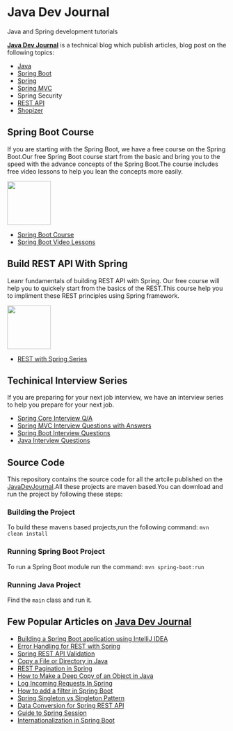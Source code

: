 # Java Dev Journal
Java and Spring development tutorials

**[Java Dev Journal][Java Dev Journal]** is a technical blog which publish articles, blog post on the following topics:


- [Java][Java]
- [Spring Boot][Spring Boot]
- [Spring][Spring]
- [Spring MVC][Spring MVC]
- Spring Security
- [REST API][REST API]
- [Shopizer][Shopizer]


## Spring Boot Course

If you are starting with the Spring Boot, we have a free course on the Spring Boot.Our free Spring Boot course start from the basic and bring you to the speed with the advance concepts of the Spring Boot.The course includes free video lessons to help you lean the concepts more easily.

<img src="https://prod-acb5.kxcdn.com/wp-content/uploads/2018/02/spring-boot-icon-200x196.png" height="100">

- [Spring Boot Course][Spring Boot Course]
- [Spring Boot Video Lessons][Spring Boot Video Lessons]


## Build REST API With Spring

Leanr fundamentals of building REST API with Spring. Our free course will help you to quickely start from the basics of the REST.This course help you to impliment these REST principles using Spring framework.

<img src="https://prod-acb5.kxcdn.com/wp-content/uploads/2018/02/rest-icon-200x196-1.png" height="100">

- [REST with Spring Series][REST with Spring Series]


## Techinical Interview Series

If you are preparing for your next job interview, we have an interview series to help you prepare for your next job.

- [Spring Core Interview Q/A][Spring Core Interview Q/A]
- [Spring MVC Interview Questions with Answers][Spring MVC Interview Questions with Answers]
- [Spring Boot Interview Questions][Spring Boot Interview Questions]
- [Java Interview Questions][Java Interview Questions]



## Source Code


This repository contains the source code for all the artcile published on the [JavaDevJournal][JavaDevJournal].All these projects are maven based.You can download and run the project by following these steps:




### Building the Project

To build these mavens based projects,run the following command:
`mvn clean install`


### Running Spring Boot Project

To run a Spring Boot module run the command:
`mvn spring-boot:run `

### Running Java Project

Find the `main` class and run it.

## Few Popular Articles on [Java Dev Journal][Java Dev Journal]

- [Building a Spring Boot application using IntelliJ IDEA](https://www.javadevjournal.com/spring-boot/spring-boot-application-intellij/)
- [Error Handling for REST with Spring](https://www.javadevjournal.com/spring/exception-handling-for-rest-with-spring/)
- [Spring REST API Validation](https://www.javadevjournal.com/spring/spring-rest-api-validation/)
- [Copy a File or Directory in Java](https://www.javadevjournal.com/java/java-copy-file-directory/)
- [REST Pagination in Spring](https://www.javadevjournal.com/spring/rest-pagination-in-spring/)
- [How to Make a Deep Copy of an Object in Java](https://www.javadevjournal.com/java/java-deep-copy/)
- [Log Incoming Requests In Spring](https://www.javadevjournal.com/spring/log-incoming-requests-spring/)
- [How to add a filter in Spring Boot](https://www.javadevjournal.com/spring-boot/spring-boot-add-filter/)
- [Spring Singleton vs Singleton Pattern](https://www.javadevjournal.com/spring/spring-singleton-vs-singleton-pattern/)
- [Data Conversion for Spring REST API](https://www.javadevjournal.com/spring/data-conversion-spring-rest-api/)
- [Guide to Spring Session](https://www.javadevjournal.com/spring/spring-session/)
- [Internationalization in Spring Boot](https://www.javadevjournal.com/spring-boot/spring-boot-internationalization/)


[Java Dev Journal]: https://www.javadevjournal.com "Java Dev Journal"
[Spring Boot Course]: https://www.javadevjournal.com/spring-boot/ "Spring Boot Course"
[Spring Boot Video Lessons]: https://www.youtube.com/watch?v=ECijic3ucFs&list=PLGWM-WydG5jJWmFUe3l7YXAwFmMZWieW8 "Spring Boot Video Lessons"
[REST with Spring Series]: https://www.javadevjournal.com/rest-with-spring-series/ "REST with Spring Series"
[JavaDevJournal]: https://www.javadevjournal.com "JavaDevJournal"
[Java]: https://www.javadevjournal.com/category/java/ "Java"
[Spring]: https://www.javadevjournal.com/category/spring/ "Spring"
[Spring Boot]: https://www.javadevjournal.com/category/spring-boot/ "Spring Boot"
[Spring MVC]: https://www.javadevjournal.com/category/spring-mvc/ "Spring MVC"
[REST API]: https://www.javadevjournal.com/category/spring/rest/ "REST API"
[Shopizer]: https://www.javadevjournal.com/category/shopizer/ "Shopizer"
[Spring Core Interview Q/A]: https://www.javadevjournal.com/spring/spring-interview-questions/ "Spring Core Interview Q/A"
[Spring MVC Interview Questions with Answers]: https://www.javadevjournal.com/spring-mvc/spring-mvc-interview-questions/ "Spring MVC Interview Questions with Answers"
[Spring Boot Interview Questions]: https://www.javadevjournal.com/spring-boot/spring-boot-interview-questions/ "Spring Boot Interview Questions"
[Java Interview Questions]: https://www.javadevjournal.com/java/java-interview-questions/ "Java Interview Questions"
[Java Dev Journal]: https://www.javadevjournal.com "Java Dev Journal"
